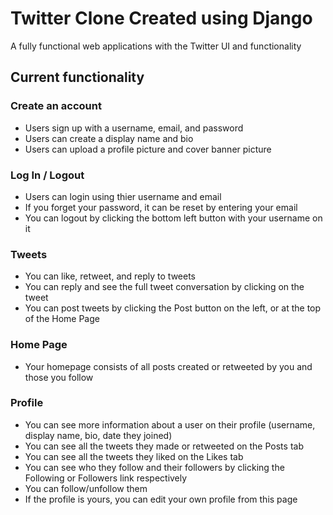 # Twitter Clone Created using Django
A fully functional web applications with the Twitter UI and functionality

## Current functionality
### Create an account
- Users sign up with a username, email, and password
- Users can create a display name and bio
- Users can upload a profile picture and cover banner picture 

### Log In / Logout
- Users can login using thier username and email
- If you forget your password, it can be reset by entering your email
- You can logout by clicking the bottom left button with your username on it

### Tweets
- You can like, retweet, and reply to tweets
- You can reply and see the full tweet conversation by clicking on the tweet
- You can post tweets by clicking the Post button on the left, or at the top of the Home Page

### Home Page
- Your homepage consists of all posts created or retweeted by you and those you follow

### Profile
- You can see more information about a user on their profile (username, display name, bio, date they joined)
- You can see all the tweets they made or retweeted on the Posts tab
- You can see all the tweets they liked on the Likes tab
- You can see who they follow and their followers by clicking the Following or Followers link respectively
- You can follow/unfollow them
- If the profile is yours, you can edit your own profile from this page
